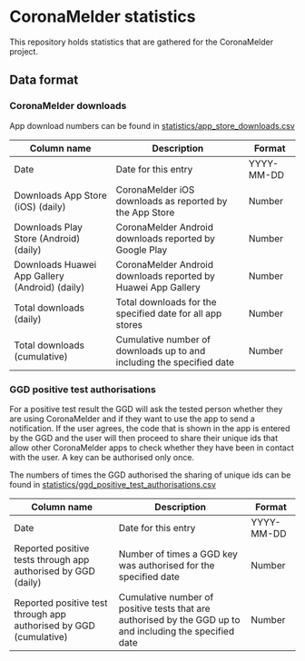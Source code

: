 # CoronaMelder statistics

This repository holds statistics that are gathered for the CoronaMelder project.

## Data format

### CoronaMelder downloads

App download numbers can be found in [statistics/app_store_downloads.csv](https://github.com/minvws/nl-covid19-notification-app-statistics/blob/main/statistics/appstore_statistics.csv)

| Column name |Description | Format |
|---|---|---|
| Date | Date for this entry | YYYY-MM-DD|
| Downloads App Store (iOS) (daily) | CoronaMelder iOS downloads as reported by the App Store| Number|
|Downloads Play Store (Android) (daily)| CoronaMelder Android downloads reported by Google Play| Number|
|Downloads Huawei App Gallery (Android) (daily)| CoronaMelder Android downloads reported by Huawei App Gallery| Number|
|Total downloads (daily)| Total downloads for the specified date for all app stores| Number|
|Total downloads (cumulative)| Cumulative number of downloads up to and including the specified date| Number|

### GGD positive test authorisations

For a positive test result the GGD will ask the tested person whether they are using CoronaMelder and if they want to use the app to send a notification. If the user agrees, the code that is shown in the app is entered by the GGD and the user will then proceed to share their unique ids that allow other CoronaMelder apps to check whether they have been in contact with the user. A key can be authorised only once.

The numbers of times the GGD authorised the sharing of unique ids can be found in [statistics/ggd_positive_test_authorisations.csv](https://github.com/minvws/nl-covid19-notification-app-statistics/blob/main/statistics/ggd_positive_test_authorisations.csv)

| Column name |Description | Format |
|---|---|---|
| Date | Date for this entry | YYYY-MM-DD|
| Reported positive tests through app authorised by GGD (daily) | Number of times a GGD key was authorised for the specified date| Number|
|Reported positive test through app authorised by GGD (cumulative)| Cumulative number of positive tests that are authorised by the GGD up to and including the specified date| Number|
